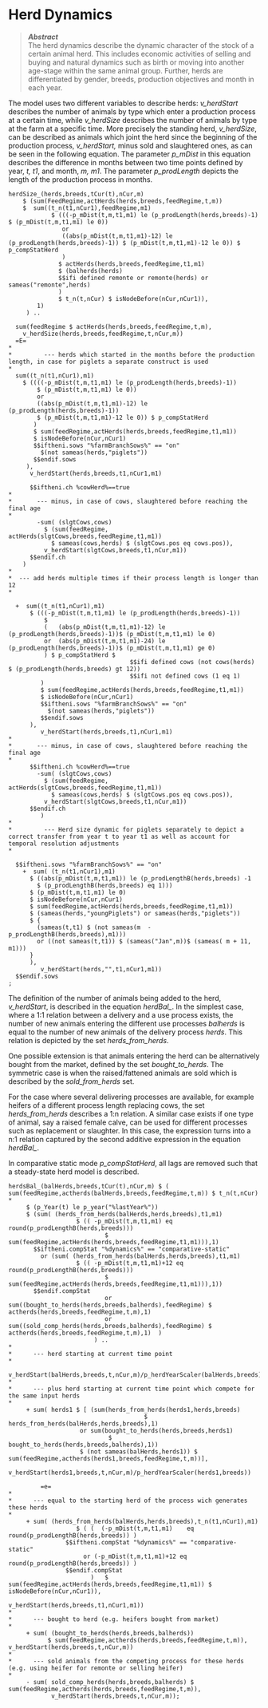 # Herd Dynamics

> **_Abstract_**  
The herd dynamics describe the dynamic character of the stock of a certain
animal herd. This includes economic activities of selling and buying and natural
dynamics such as birth or moving into another age-stage within the same animal group.
Further, herds are differentiated by gender, breeds, production
objectives and month in each year.

The model uses two different variables to describe herds: *v\_herdStart* describes the number of animals by type which enter a production process at a certain time, while *v\_herdSize* describes the number of animals by type at the farm at a specific time. More precisely the standing herd, *v\_herdSize*, can be described as animals which joint the herd since the beginning of the production process, *v\_herdStart,* minus sold and slaughtered ones, as can be seen in the following equation. The parameter *p\_mDist* in this equation describes the difference in months between two time points defined by year, *t, t1*, and month, *m, m1*. The parameter *p\_prodLength* depicts the length of the production process in months.

[embedmd]:# (N:/em/work1/Pahmeyer/FarmDyn/FarmDynDoku/FarmDyn_Docu/gams/model/general_herd_module.gms GAMS /herdSize_[\S\s][^;]*?\.\./ /;/)
```GAMS
herdSize_(herds,breeds,tCur(t),nCur,m)
    $ (sum(FeedRegime,actHerds(herds,breeds,feedRegime,t,m))
    $  sum((t_n(t1,nCur1),feedRegime,m1)
            $ (((-p_mDist(t,m,t1,m1) le (p_prodLength(herds,breeds)-1) $ (p_mDist(t,m,t1,m1) le 0))
               or
               ((abs(p_mDist(t,m,t1,m1)-12) le (p_prodLength(herds,breeds)-1)) $ (p_mDist(t,m,t1,m1)-12 le 0)) $ p_compStatHerd
               )
              $ actHerds(herds,breeds,feedRegime,t1,m1)
              $ (balherds(herds)
              $$ifi defined remonte or remonte(herds) or sameas("remonte",herds)
              )
              $ t_n(t,nCur) $ isNodeBefore(nCur,nCur1)),
        1)
     ) ..

  sum(feedRegime $ actHerds(herds,breeds,feedRegime,t,m),
    v_herdSize(herds,breeds,feedRegime,t,nCur,m))
  =E=
*
*         --- herds which started in the months before the production length, in case for piglets a separate construct is used
*
  sum((t_n(t1,nCur1),m1)
    $ ((((-p_mDist(t,m,t1,m1) le (p_prodLength(herds,breeds)-1))
        $ (p_mDist(t,m,t1,m1) le 0))
        or
        ((abs(p_mDist(t,m,t1,m1)-12) le (p_prodLength(herds,breeds)-1))
        $ (p_mDist(t,m,t1,m1)-12 le 0)) $ p_compStatHerd
       )
       $ sum(feedRegime,actHerds(herds,breeds,feedRegime,t1,m1))
       $ isNodeBefore(nCur,nCur1)
       $$iftheni.sows "%farmBranchSows%" == "on"
         $(not sameas(herds,"piglets"))
       $$endif.sows
     ),
      v_herdStart(herds,breeds,t1,nCur1,m1)

      $$iftheni.ch %cowHerd%==true
*
*       --- minus, in case of cows, slaughtered before reaching the final age
*
        -sum( (slgtCows,cows)
          $ (sum(feedRegime, actHerds(slgtCows,breeds,feedRegime,t1,m1))
            $ sameas(cows,herds) $ (slgtCows.pos eq cows.pos)),
          v_herdStart(slgtCows,breeds,t1,nCur,m1))
      $$endif.ch
    )
*
*  --- add herds multiple times if their process length is longer than 12
*

  +  sum((t_n(t1,nCur1),m1)
      $ (((-p_mDist(t,m,t1,m1) le (p_prodLength(herds,breeds)-1))
          $
          (   (abs(p_mDist(t,m,t1,m1)-12) le (p_prodLength(herds,breeds)-1))$ (p_mDist(t,m,t1,m1) le 0)
          or  (abs(p_mDist(t,m,t1,m1)-24) le (p_prodLength(herds,breeds)-1))$ (p_mDist(t,m,t1,m1) ge 0)
          ) $ p_compStatHerd $
                                  $$ifi defined cows (not cows(herds) $ (p_prodLength(herds,breeds) gt 12))
                                  $$ifi not defined cows (1 eq 1)
         )
         $ sum(feedRegime,actHerds(herds,breeds,feedRegime,t1,m1))
         $ isNodeBefore(nCur,nCur1)
         $$iftheni.sows "%farmBranchSows%" == "on"
           $(not sameas(herds,"piglets"))
         $$endif.sows
      ),
         v_herdStart(herds,breeds,t1,nCur1,m1)
*
*       --- minus, in case of cows, slaughtered before reaching the final age
*
      $$iftheni.ch %cowHerd%==true
        -sum( (slgtCows,cows)
          $ (sum(feedRegime, actHerds(slgtCows,breeds,feedRegime,t1,m1))
            $ sameas(cows,herds) $ (slgtCows.pos eq cows.pos)),
          v_herdStart(slgtCows,breeds,t1,nCur,m1))
      $$endif.ch
         )
*
*         --- Herd size dynamic for piglets separately to depict a correct transfer from year t to year t1 as well as account for temporal resolution adjustments
*

  $$iftheni.sows "%farmBranchSows%" == "on"
    +  sum( (t_n(t1,nCur1),m1)
      $ ((abs(p_mDist(t,m,t1,m1)) le (p_prodLengthB(herds,breeds) -1
        $ (p_prodLengthB(herds,breeds) eq 1)))
      $ (p_mDist(t,m,t1,m1) le 0)
      $ isNodeBefore(nCur,nCur1)
      $ sum(feedRegime,actHerds(herds,breeds,feedRegime,t1,m1))
      $ (sameas(herds,"youngPiglets") or sameas(herds,"piglets"))
      $ {
        (sameas(t,t1) $ (not sameas(m  - p_prodLengthB(herds,breeds),m1)))
        or ((not sameas(t,t1)) $ (sameas("Jan",m))$ (sameas( m + 11, m1)))
      }
      ),
         v_herdStart(herds,"",t1,nCur1,m1))
  $$endif.sows
;
```

The definition of the number of animals being added to the herd, *v\_herdStart*, is described in the equation *herdBal\_*. In the
simplest case, where a 1:1 relation between a delivery and a use process exists, the number of new animals entering the different use processes *balherds* is equal to the number of new animals of the delivery process *herds*. This relation is depicted by the set *herds\_from\_herds*.

One possible extension is that animals entering the herd can be alternatively bought from the market, defined by the set
*bought\_to\_herds*. The symmetric case is when the raised/fattened animals are sold which is described by the *sold\_from\_herds* set.

For the case where several delivering processes are available, for example heifers of a different process length replacing cows, the set *herds\_from\_herds* describes a 1:n relation. A similar case exists if one type of animal, say a raised female calve, can be used for different processes such as replacement or slaughter. In this case, the expression turns into a n:1 relation captured by the second additive expression in the equation *herdBal\_*.

In comparative static mode *p\_compStatHerd*, all lags are removed such that a steady-state herd model is described.

[embedmd]:# (N:/em/work1/Pahmeyer/FarmDyn/FarmDynDoku/FarmDyn_Docu/gams/model/general_herd_module.gms GAMS /herdsBal_[\S\s][^;]*?\.\./ /;/)
```GAMS
herdsBal_(balHerds,breeds,tCur(t),nCur,m) $ (  sum(feedRegime,actherds(balHerds,breeds,feedRegime,t,m)) $ t_n(t,nCur)
*
     $ (p_Year(t) le p_year("%lastYear%"))
     $ (sum( (herds_from_herds(balHerds,herds,breeds),t1,m1)
                   $ (( -p_mDist(t,m,t1,m1) eq round(p_prodLengthB(herds,breeds)))
                           $  sum(feedRegime,actHerds(herds,breeds,feedRegime,t1,m1))),1)
       $$iftheni.compStat "%dynamics%" == "comparative-static"
         or (sum( (herds_from_herds(balHerds,herds,breeds),t1,m1)
                   $ (( -p_mDist(t,m,t1,m1)+12 eq round(p_prodLengthB(herds,breeds)))
                           $  sum(feedRegime,actHerds(herds,breeds,feedRegime,t1,m1))),1))
       $$endif.compStat
                           or sum((bought_to_herds(herds,breeds,balherds),feedRegime) $ actherds(herds,breeds,feedRegime,t,m),1)
                           or sum((sold_comp_herds(herds,breeds,balherds),feedRegime) $ actherds(herds,breeds,feedRegime,t,m),1)  )
                        ) ..
*
*      --- herd starting at current time point
*
          v_herdStart(balHerds,breeds,t,nCur,m)/p_herdYearScaler(balHerds,breeds)
*
*      --- plus herd starting at current time point which compete for the same input herds
*
     + sum( herds1 $ [ (sum(herds_from_herds(herds1,herds,breeds)
                                      $ herds_from_herds(balHerds,herds,breeds),1)
                    or sum(bought_to_herds(herds,breeds,herds1)
                            $ bought_to_herds(herds,breeds,balherds),1))
                    $ (not sameas(balHerds,herds1)) $  sum(feedRegime,actherds(herds1,breeds,feedRegime,t,m))],
          v_herdStart(herds1,breeds,t,nCur,m)/p_herdYearScaler(herds1,breeds))

         =e=
*
*      --- equal to the starting herd of the process wich generates these herds
*
     + sum( (herds_from_herds(balHerds,herds,breeds),t_n(t1,nCur1),m1)
                   $ ( (  (-p_mDist(t,m,t1,m1)    eq round(p_prodLengthB(herds,breeds)) )
                $$iftheni.compStat "%dynamics%" == "comparative-static"
                     or (-p_mDist(t,m,t1,m1)+12 eq round(p_prodLengthB(herds,breeds)) )
                $$endif.compStat
                       )   $  sum(feedRegime,actHerds(herds,breeds,feedRegime,t1,m1)) $ isNodeBefore(nCur,nCur1)),
                                    v_herdStart(herds,breeds,t1,nCur1,m1))
*
*      --- bought to herd (e.g. heifers bought from market)
*
     + sum( (bought_to_herds(herds,breeds,balherds))
           $ sum(feedRegime,actherds(herds,breeds,feedRegime,t,m)), v_herdStart(herds,breeds,t,nCur,m))
*
*      --- sold animals from the competing process for these herds (e.g. using heifer for remonte or selling heifer)
*
     - sum( sold_comp_herds(herds,breeds,balherds) $ sum(feedRegime,actherds(herds,breeds,feedRegime,t,m)),
            v_herdStart(herds,breeds,t,nCur,m));
```
